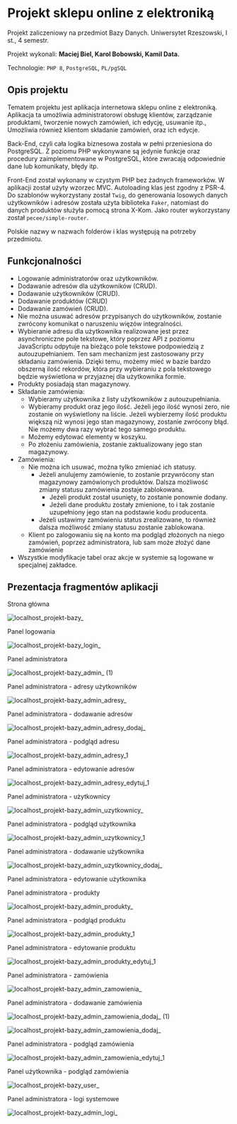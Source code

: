# Projekt sklepu online z elektroniką

Projekt zaliczeniowy na przedmiot Bazy Danych. Uniwersytet Rzeszowski, I st., 4 semestr.

Projekt wykonali: **Maciej Biel, Karol Bobowski, Kamil Data.**

Technologie: `PHP 8`, `PostgreSQL`, `PL/pgSQL`



## Opis projektu

Tematem projektu jest aplikacja internetowa sklepu online z elektroniką. Aplikacja ta umożliwia administratorowi obsługę klientów, zarządzanie produktami, tworzenie nowych zamówień, ich edycję, usuwanie itp., Umożliwia również klientom składanie zamówień, oraz ich edycje.

Back-End, czyli cała logika biznesowa została w pełni przeniesiona do PostgreSQL. Z poziomu PHP wykonywane są jedynie funkcje oraz procedury zaimplementowane w PostgreSQL, które zwracają odpowiednie dane lub komunikaty, błędy itp.

Front-End został wykonany w czystym PHP bez żadnych frameworków. W aplikacji został użyty wzorzec MVC. Autoloading klas jest zgodny z PSR-4. Do szablonów wykorzystany został `Twig`, do generowania losowych danych użytkowników i adresów została użyta biblioteka `Faker`, natomiast do danych produktów służyła pomocą strona X-Kom. Jako router wykorzystany został `pecee/simple-router`. 

Polskie nazwy w nazwach folderów i klas występują na potrzeby przedmiotu.



## Funkcjonalności

- Logowanie administratorów oraz użytkowników.
- Dodawanie adresów dla użytkowników (CRUD).
- Dodawanie użytkowników (CRUD).
- Dodawanie produktów (CRUD)
- Dodawanie zamówień (CRUD).
- Nie można usuwać adresów przypisanych do użytkowników, zostanie zwrócony komunikat o naruszeniu więzów integralności.
- Wybieranie adresu dla użytkownika realizowane jest przez asynchroniczne pole tekstowe, który poprzez API z poziomu JavaScriptu odpytuje na bieżąco pole tekstowe podpowiedzią z autouzupełnianiem. Ten sam mechanizm jest zastosowany przy składaniu zamówienia. Dzięki temu, możemy mieć w bazie bardzo obszerną ilość rekordów, która przy wybieraniu z pola tekstowego będzie wyświetlona w przyjaznej dla użytkownika formie.
- Produkty posiadają stan magazynowy.
- Składanie zamówienia:
  - Wybieramy użytkownika z listy użytkowników z autouzupełniania.
  - Wybieramy produkt oraz jego ilość. Jeżeli jego ilość wynosi zero, nie zostanie on wyświetlony na liście. Jeżeli wybierzemy ilość produktu większą niż wynosi jego stan magazynowy, zostanie zwrócony błąd. Nie możemy dwa razy wybrać tego samego produktu.
  - Możemy edytować elementy w koszyku.
  - Po złożeniu zamówienia, zostanie zaktualizowany jego stan magazynowy.
- Zamówienia:
  - Nie można ich usuwać, można tylko zmieniać ich statusy.
    - Jeżeli anulujemy zamówienie, to zostanie przywrócony stan magazynowy zamówionych produktów. Dalsza możliwość zmiany statusu zamówienia zostaje zablokowana.
      - Jeżeli produkt został usunięty, to zostanie ponownie dodany.
      - Jeżeli dane produktu zostały zmienione, to i tak zostanie uzupełniony jego stan na podstawie kodu producenta.
    - Jeżeli ustawimy zamówieniu status zrealizowane, to również dalsza możliwość zmiany statusu zostanie zablokowana.
  - Klient po zalogowaniu się na konto ma podgląd złożonych na niego zamówień, poprzez administratora, lub sam może złożyć dane zamówienie
- Wszystkie modyfikacje tabel oraz akcje w systemie są logowane w specjalnej zakładce.



## Prezentacja fragmentów aplikacji

Strona główna

![localhost_projekt-bazy_](https://user-images.githubusercontent.com/6316812/175574896-7768a41f-536a-4741-aa1c-ee1b23a96d83.png)



Panel logowania

![localhost_projekt-bazy_login_](https://user-images.githubusercontent.com/6316812/175574939-21fe8395-6524-4243-845f-7561c6b0f8f2.png)



Panel administratora

![localhost_projekt-bazy_admin_ (1)](https://user-images.githubusercontent.com/6316812/175973061-e8b2c0d9-f6ae-41db-b60d-be4414f2848e.png)



Panel administratora - adresy użytkowników

![localhost_projekt-bazy_admin_adresy_](https://user-images.githubusercontent.com/6316812/175575310-f0a64851-d61e-470d-9ac5-73334237f0f4.png)



Panel administratora - dodawanie adresów

![localhost_projekt-bazy_admin_adresy_dodaj_](https://user-images.githubusercontent.com/6316812/175578707-d04dd369-3bf0-4105-bda6-b1d9eb78f20f.png)



Panel administratora - podgląd adresu

![localhost_projekt-bazy_admin_adresy_1](https://user-images.githubusercontent.com/6316812/175577859-f66ddf27-2b2e-45c2-a4c3-cfcf6a5c8007.png)



Panel administratora - edytowanie adresów

![localhost_projekt-bazy_admin_adresy_edytuj_1](https://user-images.githubusercontent.com/6316812/175575404-7d8e3e4b-1e7b-41c2-bcbb-1f3f4daea560.png)



Panel administratora - użytkownicy

![localhost_projekt-bazy_admin_uzytkownicy_](https://user-images.githubusercontent.com/6316812/175575496-f04f06fb-fbed-460b-9b6d-17d88cd2d8b4.png)



Panel administratora - podgląd użytkownika

![localhost_projekt-bazy_admin_uzytkownicy_1](https://user-images.githubusercontent.com/6316812/175576390-03c6c949-88f7-422c-a3f6-01f280ac951a.png)



Panel administratora - dodawanie użytkownika

![localhost_projekt-bazy_admin_uzytkownicy_dodaj_](https://user-images.githubusercontent.com/6316812/175575658-34551202-0cae-47f7-b50c-df4a67c9c415.png)



Panel administratora - edytowanie użytkownika



Panel administratora - produkty

![localhost_projekt-bazy_admin_produkty_](https://user-images.githubusercontent.com/6316812/175575736-0c8f2f3b-28be-4224-88a3-d0c4b219224a.png)



Panel administratora - podgląd produktu

![localhost_projekt-bazy_admin_produkty_1](https://user-images.githubusercontent.com/6316812/175575813-f6f5a519-1d77-4ca8-bcda-c5ea8797c152.png)



Panel administratora - edytowanie produktu

![localhost_projekt-bazy_admin_produkty_edytuj_1](https://user-images.githubusercontent.com/6316812/175575863-b29e95b1-1965-426c-bced-ea239105fdc2.png)



Panel administratora - zamówienia

![localhost_projekt-bazy_admin_zamowienia_](https://user-images.githubusercontent.com/6316812/175575938-e9ebbdfb-2919-4dd8-a447-b3ded0be8bb3.png)



Panel administratora - dodawanie zamówienia

![localhost_projekt-bazy_admin_zamowienia_dodaj_ (1)](https://user-images.githubusercontent.com/6316812/175576001-94406e48-93b5-4ac7-8693-c48c70b49048.png)


![localhost_projekt-bazy_admin_zamowienia_dodaj_](https://user-images.githubusercontent.com/6316812/175575992-501db373-8b07-472f-8765-af9b2beacb58.png)



Panel administratora - podgląd zamówienia

![localhost_projekt-bazy_admin_zamowienia_edytuj_1](https://user-images.githubusercontent.com/6316812/175576083-47bd4af8-1254-4202-9238-0f076f031b46.png)



Panel użytkownika - podgląd zamówienia

![localhost_projekt-bazy_user_](https://user-images.githubusercontent.com/6316812/175614607-435b9003-d754-429f-94aa-ae85918efee5.png)



Panel administratora - logi systemowe

![localhost_projekt-bazy_admin_logi_](https://user-images.githubusercontent.com/6316812/175612528-1262b266-c4b7-4f3a-8de6-59b7f46915a5.png)
